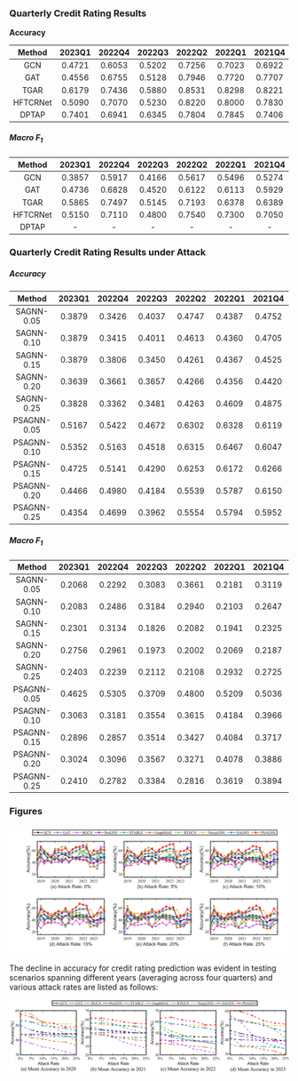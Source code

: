 ### Quarterly Credit Rating Results

**Accuracy**

|  Method  | 2023Q1 | 2022Q4 | 2022Q3 | 2022Q2 | 2022Q1 | 2021Q4 | 2021Q3 | 2021Q2 | 2021Q1 | 2020Q4 | 2020Q3 | 2020Q2 | 2020Q1 | 2019Q4 | 2019Q3 | 2019Q2 | 2019Q1 | 2018Q4 | 2018Q3 | 2018Q2 | 2018Q1 |
| :------: | :----: | :----: | :----: | :----: | :----: | :----: | :----: | :----: | :----: | :----: | :----: | :----: | :----: | :----: | :----: | :----: | :----: | :----: | :----: | :----: | :----: |
|   GCN    | 0.4721 | 0.6053 | 0.5202 | 0.7256 | 0.7023 | 0.6922 | 0.6840 | 0.6409 | 0.5462 | 0.6614 | 0.6198 | 0.5917 | 0.6115 | 0.5134 | 0.5794 | 0.5699 | 0.6207 | 0.4015 | 0.4815 | 0.4844 | 0.3947 |
|   GAT    | 0.4556 | 0.6755 | 0.5128 | 0.7946 | 0.7720 | 0.7707 | 0.7456 | 0.6610 | 0.5789 | 0.7128 | 0.6665 | 0.6280 | 0.6330 | 0.5227 | 0.5880 | 0.6095 | 0.7124 | 0.4305 | 0.5468 | 0.5310 | 0.4866 |
|   TGAR   | 0.6179 | 0.7436 | 0.5880 | 0.8531 | 0.8298 | 0.8221 | 0.8059 | 0.7296 | 0.6581 | 0.7687 | 0.7106 | 0.6794 | 0.6860 | 0.5594 | 0.6185 | 0.6546 | 0.7720 | 0.5358 | 0.6352 | 0.6016 | 0.5512 |
| HFTCRNet | 0.5090 | 0.7070 | 0.5230 | 0.8220 | 0.8000 | 0.7830 | 0.7450 | 0.6270 | 0.6190 | 0.6910 | 0.6660 | 0.6130 | 0.6700 | 0.5480 | 0.5770 | 0.6700 | 0.7670 | 0.6110 | 0.7640 | 0.6500 | 0.6000 |
|  DPTAP   | 0.7401 | 0.6941 | 0.6345 | 0.7804 | 0.7845 | 0.7406 | 0.6972 | 0.7013 | 0.5588 | 0.7216 | 0.7030 | 0.4602 | 0.5906 | 0.5077 | 0.4294 | 0.5976 | 0.6808 | 0.6880 | 0.5152 | 0.5034 | 0.4214 |



##### Macro $F_1$​

|  Method  | 2023Q1 | 2022Q4 | 2022Q3 | 2022Q2 | 2022Q1 | 2021Q4 | 2021Q3 | 2021Q2 | 2021Q1 | 2020Q4 | 2020Q3 | 2020Q2 | 2020Q1 | 2019Q4 | 2019Q3 | 2019Q2 | 2019Q1 | 2018Q4 | 2018Q3 | 2018Q2 | 2018Q1 |
| :------: | :----: | :----: | :----: | :----: | :----: | :----: | :----: | :----: | :----: | :----: | :----: | :----: | :----: | :----: | :----: | :----: | :----: | :----: | :----: | :----: | :----: |
|   GCN    | 0.3857 | 0.5917 | 0.4166 | 0.5617 | 0.5496 | 0.5274 | 0.5194 | 0.4896 | 0.4275 | 0.5010 | 0.4682 | 0.4677 | 0.5116 | 0.4446 | 0.4772 | 0.4270 | 0.4501 | 0.2826 | 0.3175 | 0.3194 | 0.3507 |
|   GAT    | 0.4736 | 0.6828 | 0.4520 | 0.6122 | 0.6113 | 0.5929 | 0.5739 | 0.5134 | 0.4682 | 0.5572 | 0.5424 | 0.5661 | 0.6257 | 0.4648 | 0.4892 | 0.5250 | 0.5654 | 0.1531 | 0.4168 | 0.4413 | 0.3665 |
|   TGAR   | 0.5865 | 0.7497 | 0.5145 | 0.7193 | 0.6378 | 0.6389 | 0.6414 | 0.5656 | 0.5374 | 0.6001 | 0.5805 | 0.6163 | 0.6855 | 0.5540 | 0.5194 | 0.6177 | 0.6983 | 0.4295 | 0.5829 | 0.5508 | 0.4157 |
| HFTCRNet | 0.5150 | 0.7110 | 0.4800 | 0.7540 | 0.7300 | 0.7050 | 0.6490 | 0.5740 | 0.5490 | 0.6090 | 0.6380 | 0.6160 | 0.6860 | 0.5840 | 0.5220 | 0.6350 | 0.7170 | 0.3790 | 0.7580 | 0.6370 | 0.5980 |
|  DPTAP   |   -    |   -    |   -    |   -    |   -    |   -    |   -    |   -    |   -    |   -    |   -    |   -    |   -    |   -    |   -    |   -    |   -    |   -    |   -    |   -    |   -    |



### Quarterly Credit Rating Results under Attack

##### Accuracy

|   Method    | 2023Q1 | 2022Q4 | 2022Q3 | 2022Q2 | 2022Q1 | 2021Q4 | 2021Q3 | 2021Q2 | 2021Q1 | 2020Q4 | 2020Q3 | 2020Q2 | 2020Q1 | 2019Q4 | 2019Q3 | 2019Q2 | 2019Q1 | 2018Q4 | 2018Q3 | 2018Q2 | 2018Q1 |
| :---------: | :----: | :----: | :----: | :----: | :----: | :----: | :----: | :----: | :----: | :----: | :----: | :----: | :----: | :----: | :----: | :----: | :----: | :----: | :----: | :----: | :----: |
| SAGNN-0.05  | 0.3879 | 0.3426 | 0.4037 | 0.4747 | 0.4387 | 0.4752 | 0.4714 | 0.4892 | 0.4211 | 0.4677 | 0.4145 | 0.4391 | 0.4923 | 0.4035 | 0.4274 | 0.3782 | 0.4881 | 0.4321 | 0.3331 | 0.3300 | 0.3412 |
| SAGNN-0.10  | 0.3879 | 0.3415 | 0.4011 | 0.4613 | 0.4360 | 0.4705 | 0.4567 | 0.4925 | 0.4259 | 0.4855 | 0.3969 | 0.4417 | 0.4925 | 0.4035 | 0.4283 | 0.3777 | 0.4868 | 0.4290 | 0.3336 | 0.3307 | 0.3386 |
| SAGNN-0.15  | 0.3879 | 0.3806 | 0.3450 | 0.4261 | 0.4367 | 0.4525 | 0.4723 | 0.4916 | 0.4142 | 0.4835 | 0.4305 | 0.4433 | 0.4910 | 0.4041 | 0.4255 | 0.3775 | 0.4833 | 0.4290 | 0.3311 | 0.3311 | 0.3417 |
| SAGNN-0.20  | 0.3639 | 0.3661 | 0.3657 | 0.4266 | 0.4356 | 0.4420 | 0.4554 | 0.4813 | 0.3975 | 0.4653 | 0.4316 | 0.4411 | 0.4870 | 0.4041 | 0.4259 | 0.3766 | 0.4831 | 0.4277 | 0.3294 | 0.3305 | 0.3428 |
| SAGNN-0.25  | 0.3828 | 0.3362 | 0.3481 | 0.4263 | 0.4609 | 0.4875 | 0.4811 | 0.4609 | 0.3991 | 0.4628 | 0.4063 | 0.4398 | 0.4872 | 0.4033 | 0.4235 | 0.3749 | 0.4842 | 0.4277 | 0.3278 | 0.3318 | 0.3404 |
| PSAGNN-0.05 | 0.5167 | 0.5422 | 0.4672 | 0.6302 | 0.6328 | 0.6119 | 0.6014 | 0.5726 | 0.5158 | 0.5501 | 0.5429 | 0.5543 | 0.5231 | 0.4323 | 0.4888 | 0.5358 | 0.5627 | 0.5119 | 0.4202 | 0.4277 | 0.4175 |
| PSAGNN-0.10 | 0.5352 | 0.5163 | 0.4518 | 0.6315 | 0.6467 | 0.6047 | 0.6141 | 0.5776 | 0.5139 | 0.5552 | 0.5035 | 0.5455 | 0.5121 | 0.4329 | 0.5013 | 0.5196 | 0.5734 | 0.4985 | 0.4387 | 0.4450 | 0.4173 |
| PSAGNN-0.15 | 0.4725 | 0.5141 | 0.4290 | 0.6253 | 0.6172 | 0.6266 | 0.6033 | 0.5328 | 0.4886 | 0.5734 | 0.4976 | 0.5002 | 0.5086 | 0.4327 | 0.4730 | 0.4826 | 0.5523 | 0.4771 | 0.4224 | 0.4277 | 0.4059 |
| PSAGNN-0.20 | 0.4466 | 0.4980 | 0.4184 | 0.5539 | 0.5787 | 0.6150 | 0.5767 | 0.5484 | 0.4828 | 0.5493 | 0.4844 | 0.5314 | 0.4969 | 0.4230 | 0.4428 | 0.4758 | 0.5517 | 0.4551 | 0.4285 | 0.4296 | 0.4716 |
| PSAGNN-0.25 | 0.4354 | 0.4699 | 0.3962 | 0.5554 | 0.5794 | 0.5952 | 0.5688 | 0.5717 | 0.4343 | 0.5319 | 0.4545 | 0.4692 | 0.4963 | 0.4173 | 0.4450 | 0.4833 | 0.5407 | 0.4325 | 0.4066 | 0.4125 | 0.3865 |

##### Macro $F_1$

|   Method    | 2023Q1 | 2022Q4 | 2022Q3 | 2022Q2 | 2022Q1 | 2021Q4 | 2021Q3 | 2021Q2 | 2021Q1 | 2020Q4 | 2020Q3 | 2020Q2 | 2020Q1 | 2019Q4 | 2019Q3 | 2019Q2 | 2019Q1 | 2018Q4 | 2018Q3 | 2018Q2 | 2018Q1 |
| :---------: | :----: | :----: | :----: | :----: | :----: | :----: | :----: | :----: | :----: | :----: | :----: | :----: | :----: | :----: | :----: | :----: | :----: | :----: | :----: | :----: | :----: |
| SAGNN-0.05  | 0.2068 | 0.2292 | 0.3083 | 0.3661 | 0.2181 | 0.3119 | 0.3292 | 0.3136 | 0.3251 | 0.2353 | 0.2680 | 0.2153 | 0.2428 | 0.2207 | 0.2450 | 0.2656 | 0.2323 | 0.1792 | 0.1891 | 0.1837 | 0.2107 |
| SAGNN-0.10  | 0.2083 | 0.2486 | 0.3184 | 0.2940 | 0.2103 | 0.2647 | 0.1972 | 0.2914 | 0.2653 | 0.2557 | 0.2371 | 0.2134 | 0.2408 | 0.2211 | 0.2371 | 0.2634 | 0.2316 | 0.1794 | 0.1905 | 0.1830 | 0.1972 |
| SAGNN-0.15  | 0.2301 | 0.3134 | 0.1826 | 0.2082 | 0.1941 | 0.2325 | 0.2621 | 0.2764 | 0.2889 | 0.2705 | 0.2818 | 0.2188 | 0.2685 | 0.2151 | 0.2198 | 0.2536 | 0.2311 | 0.1808 | 0.1885 | 0.1886 | 0.1973 |
| SAGNN-0.20  | 0.2756 | 0.2961 | 0.1973 | 0.2002 | 0.2069 | 0.2187 | 0.2657 | 0.2698 | 0.2006 | 0.2558 | 0.2533 | 0.2172 | 0.2484 | 0.2121 | 0.2269 | 0.2543 | 0.2314 | 0.2095 | 0.1881 | 0.1798 | 0.1998 |
| SAGNN-0.25  | 0.2403 | 0.2239 | 0.2112 | 0.2108 | 0.2932 | 0.2725 | 0.2648 | 0.2194 | 0.2016 | 0.2442 | 0.2289 | 0.2166 | 0.2578 | 0.2008 | 0.2217 | 0.2530 | 0.2322 | 0.1767 | 0.1880 | 0.1772 | 0.2016 |
| PSAGNN-0.05 | 0.4625 | 0.5305 | 0.3709 | 0.4800 | 0.5209 | 0.5036 | 0.4750 | 0.4637 | 0.4141 | 0.4309 | 0.4464 | 0.4749 | 0.4126 | 0.3290 | 0.3740 | 0.4033 | 0.3499 | 0.3489 | 0.3314 | 0.3350 | 0.3042 |
| PSAGNN-0.10 | 0.3063 | 0.3181 | 0.3554 | 0.3615 | 0.4184 | 0.3966 | 0.3922 | 0.3449 | 0.3759 | 0.4393 | 0.3923 | 0.4277 | 0.4098 | 0.4403 | 0.4834 | 0.4757 | 0.5337 | 0.4934 | 0.3443 | 0.4725 | 0.4547 |
| PSAGNN-0.15 | 0.2896 | 0.2857 | 0.3514 | 0.3427 | 0.4084 | 0.3717 | 0.3678 | 0.3616 | 0.4138 | 0.4401 | 0.3668 | 0.4446 | 0.4006 | 0.4006 | 0.4611 | 0.4865 | 0.4852 | 0.4905 | 0.3110 | 0.4612 | 0.4265 |
| PSAGNN-0.20 | 0.3024 | 0.3096 | 0.3567 | 0.3271 | 0.4078 | 0.3886 | 0.3260 | 0.3539 | 0.3908 | 0.4539 | 0.3850 | 0.3797 | 0.3441 | 0.4246 | 0.4433 | 0.4779 | 0.4426 | 0.4247 | 0.3234 | 0.4515 | 0.3878 |
| PSAGNN-0.25 | 0.2410 | 0.2782 | 0.3384 | 0.2816 | 0.3619 | 0.3894 | 0.2817 | 0.3213 | 0.3876 | 0.4074 | 0.3596 | 0.3454 | 0.3168 | 0.4412 | 0.4357 | 0.4530 | 0.4539 | 0.4320 | 0.2984 | 0.4164 | 0.3651 |

### Figures

![performance](/results/performance.png "performance")

The decline in accuracy for credit rating prediction was evident in testing scenarios spanning different years (averaging across four quarters) and
various attack rates are listed as follows:

![decline](/results/decline.png "decline")


